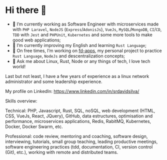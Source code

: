 # Hi there 👋

- 🔭 I’m currently working as Software Engineer with microservices made with `PHP Laravel`, `NodeJS` (`Express`/`AdonisJs`), `VueJs`, `MySQL`/`MongoDB`, `CI`/`CD`, `TDD` with `Jest` and `PHPUnit`, `Kubernetes` and some more tools to make good web applications;
- 🌱 I’m currently improving my English and learning `Rust Language`;
- 👯 On free times, I’m working on [fd-apps](https://github.com/fdapps-tools), my personal project to practice `Rust Language`, `NodeJs` and descentralization concepts;
- 💬 Ask me about Linux, Rust, Node or any things of tech, I love tech world!

Last but not least, I have a few years of experience as a linux network administrator and some leadership experience.

My profile on LinkedIn: https://www.linkedin.com/in/srdavidsilva/

Skills overview:

Technical: PHP, Javascript, Rust, SQL, noSQL, web development (HTML, CSS, VueJs, React, JQuery), GitHub, data estructures, optimisation and performance, microservices applications, Redis, RabitMQ, Kubernetes, Docker, Docker Swarm, etc.

Professional: code review, mentoring and coaching, software design, interviewing, tutorials, small group teaching, leading productive meetings, software engineering
practices (tdd, documentation, CI, version control (Git), etc.), working with remote and distributed teams.
